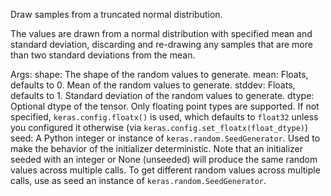 Draw samples from a truncated normal distribution.

The values are drawn from a normal distribution with specified mean and
standard deviation, discarding and re-drawing any samples that are more
than two standard deviations from the mean.

Args:
    shape: The shape of the random values to generate.
    mean: Floats, defaults to 0. Mean of the random values to generate.
    stddev: Floats, defaults to 1. Standard deviation of the random values
        to generate.
    dtype: Optional dtype of the tensor. Only floating point types are
        supported. If not specified, `keras.config.floatx()` is used,
        which defaults to `float32` unless you configured it otherwise (via
        `keras.config.set_floatx(float_dtype)`)
    seed: A Python integer or instance of
        `keras.random.SeedGenerator`.
        Used to make the behavior of the initializer
        deterministic. Note that an initializer seeded with an integer
        or None (unseeded) will produce the same random values
        across multiple calls. To get different random values
        across multiple calls, use as seed an instance
        of `keras.random.SeedGenerator`.
